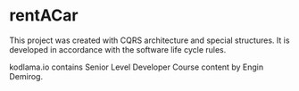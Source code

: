 # rentACar


This project was created with CQRS architecture and special structures. It is developed in accordance with the software life cycle rules.

kodlama.io contains Senior Level Developer Course content by Engin Demirog.

